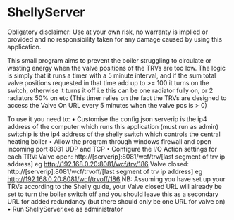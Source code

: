 # ShellyServer
Obligatory disclaimer: Use at your own risk, no warranty is implied or provided and no responsibility taken for any damage caused by using this application.

This small program aims to prevent the boiler struggling to circulate or wasting energy when the valve positions of the TRVs are too low. The logic is simply that it runs a timer with a 5 minute interval, and if the sum total valve positions requested in that time add up to >= 100 it turns on the switch, otherwise it turns it off i.e this can be one radiator fully on, or 2 radiators 50% on etc (This timer relies on the fact the TRVs are designed to access the Valve On URL every 5 minutes when the valve pos is > 0)

To use it you need to:
• Customise the config.json
serverip is the ip4 address of the computer which runs this application (must run as admin)
switchip is the ip4 address of the shelly switch which controls the central heating boiler
• Allow the program through windows firewall and open incoming port 8081 UDP and TCP
• Configure the I/O Action settings for each TRV:
Valve open: http://[serverip]:8081/wcf/trv/[last segment of trv ip address]
eg http://192.168.0.20:8081/wcf/trv/186 
Valve closed: http://[serverip]:8081/wcf/trvoff/[last segment of trv ip address]
eg http://192.168.0.20:8081/wcf/trvoff/186
NB: Assuming you have set up your TRVs according to the Shelly guide, your Valve closed URL will already be set to turn the boiler switch off and you should leave this as a secondary URL for added redundancy (but there should only be one URL for valve on)
• Run ShellyServer.exe as administrator


















